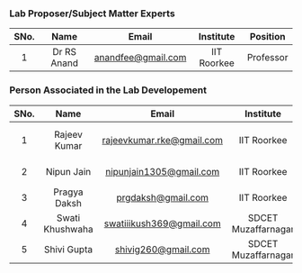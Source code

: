 
<!-- Remove all lines above this line before making changes to the file -->
### Lab Proposer/Subject Matter Experts
| SNo. | Name | Email | Institute | Position |
| :---: | :---: | :---: | :---: | :---: |
| 1 | Dr RS Anand | anandfee@gmail.com | IIT Roorkee | Professor |

### Person Associated in the Lab Developement
| SNo. | Name | Email | Institute | Position |
| :---: | :---: | :---: | :---: | :---: |
| 1 | Rajeev Kumar | rajeevkumar.rke@gmail.com | IIT Roorkee | Senior Research Fellow |
| 2 | Nipun Jain | nipunjain1305@gmail.com | IIT Roorkee | Project Associate|
| 3 | Pragya Daksh | prgdaksh@gmail.com | IIT Roorkee | Project Associate |
| 4 | Swati Khushwaha | swatiiikush369@gmail.com | SDCET Muzaffarnagar | Intern |
| 5 | Shivi Gupta | shivig260@gmail.com| SDCET Muzaffarnagar | Intern |

